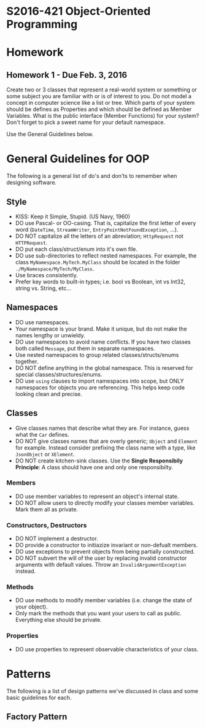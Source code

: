 # S2016-421 Object-Oriented Programming

# Homework


## Homework 1 - Due Feb. 3, 2016

Create two or 3 classes that represent a real-world system or something or some subject you are familiar with or is of interest to you.
Do not model a concept in computer science like a list or tree.
Which parts of your system should be defines as Properties and which should be defined as Member Variables.
What is the public interface (Member Functions) for your system?
Don't forget to pick a sweet name for your default namespace. 

Use the General Guidelines below.

# General Guidelines for OOP

The following is a general list of do's and don'ts to remember when designing software.

## Style

* KISS: Keep it Simple, Stupid. (US Navy, 1960)
* DO use Pascal- or OO-casing.  That is, capitalize the first letter of every word (`DateTime`, `StreamWriter`, `EntryPointNotFoundException`, ...).
* DO NOT capitalize all the letters of an abreviation; `HttpRequest` not `HTTPRequest`.
* DO put each class/struct/enum into it's own file.
* DO use sub-directories to reflect nested namespaces.  For example, the class `MyNamespace.MyTech.MyClass` should be located in the folder `./MyNamespace/MyTech/MyClass`.
* Use braces consistently.  
* Prefer key words to built-in types; i.e. bool vs Boolean, int vs Int32, string vs. String, etc...

## Namespaces

* DO use namespaces.
* Your namespace is your brand.  Make it unique, but do not make the names lengthy or unwieldy.
* DO use namespaces to avoid name conflicts.  If you have two classes both called `Message`, put them in separate namespaces.
* Use nested namespaces to group related classes/structs/enums together.
* DO NOT define anything in the global namespace.  This is reserved for special classes/structures/enums.
* DO use `using` clauses to import namespaces into scope, but ONLY namespaces for objects you are referencing.  This helps keep code looking clean and precise.

## Classes

* Give classes names that describe what they are.  For instance, guess what the `Car` defines.
* DO NOT give classes names that are overly generic; `Object` and `Element` for example.  Instead consider prefixing the class name with a type, like `JsonObject` or `XElement`.
* DO NOT create kitchen-sink classes.  Use the __Single Responsibily Principle__: A class should have one and only one responsibilty.

### Members
* DO use member variables to represent an object's internal state.
* DO NOT allow users to directly modify your classes member variables.  Mark them all as private.  

### Constructors, Destructors
* DO NOT implement a destructor.
* DO provide a constructor to initiazize invariant or non-defualt members.
* DO use exceptions to prevent objects from being partially constructed.
* DO NOT subvert the will of the user by replacing invalid constructor arguments with default values.  Throw an `InvalidArgumentException` instead.

### Methods
* DO use methods to modify member variables (i.e. change the state of your object).
* Only mark the methods that you want your users to call as public.  Everything else should be private.

### Properties
* DO use properties to represent observable characteristics of your class.


# Patterns

The following is a list of design patterns we've discussed in class and some basic guidelines for each.

## Factory Pattern


